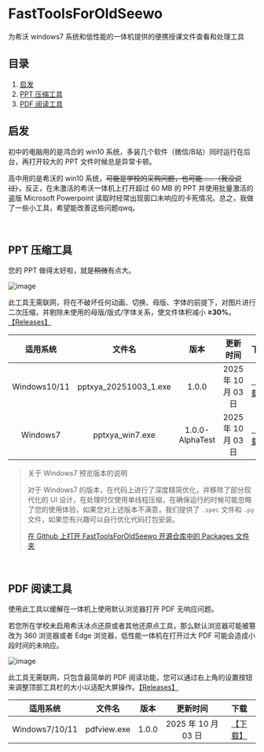 # FastToolsForOldSeewo
为希沃 windows7 系统和低性能的一体机提供的便携授课文件查看和处理工具

## 目录
1. [启发](#启发)
2. [PPT 压缩工具](#ppt-压缩工具)
3. [PDF 阅读工具](#pdf-阅读工具)

## 启发
初中的电脑用的是鸿合的 win10 系统，多装几个软件（微信/B站）同时运行在后台，再打开较大的 PPT 文件时候总是异常卡顿。

高中用的是希沃的 win10 系统，~~可能是学校的采购问题，也可能……（我没说过）~~，反正，在未激活的希沃一体机上打开超过 60 MB 的 PPT 并使用批量激活的盗版 Microsoft Powerpoint 读取时经常出现窗口未响应的卡死情况。总之，我做了一些小工具，希望能改善这些问题qwq。

<br>

## PPT 压缩工具
您的 PPT 做得太好啦，就是~~稍微~~有点大。

![image](./view/pptxy.gif)

此工具无需联网，将在不破坏任何动画、切换、母版、字体的前提下，对图片进行二次压缩，并剔除未使用的母版/版式/字体关系，使文件体积减小 **≥30%**。[【Releases】](https://github.com/yuyudifiesh/seewo-fasttools/releases)

| 适用系统 | 文件名 | 版本 | 更新时间 | 下载 |
| :---: | :---: | :---: | :---: | :---: |
| Windows10/11 | pptxya_20251003_1.exe | 1.0.0 | 2025 年 10 月 03 日 | [【下载】](./soft/pptxya_20251003_1.exe) |
| Windows7 | pptxya_win7.exe | 1.0.0-AlphaTest | 2025 年 10 月 03 日 | [【下载】](./soft/pptxya_win7.exe)  |

> 关于 Windows7 预览版本的说明
>
> 对于 Windows7 的版本，在代码上进行了深度精简优化，并移除了部分现代化的 UI 设计，在处理时仅使用单线程压缩，在确保运行的时候可能忽略了您的使用体验，如果您对上述版本不满意，我们提供了 `.spec` 文件和 `.py` 文件，如果您有兴趣可以自行优化代码打包安装。
>
> [在 Github 上打开 FastToolsForOldSeewo 开源仓库中的 Packages 文件夹](https://github.com/yuyudifiesh/seewo-fasttools/tree/main/Packages/pptxya/win7)

<br>

## PDF 阅读工具
使用此工具以缓解在一体机上使用默认浏览器打开 PDF 无响应问题。

若您所在学校未启用希沃冰点还原或者其他还原点工具，那么默认浏览器可能被篡改为 360 浏览器或者 Edge 浏览器，低性能一体机在打开过大 PDF 可能会造成小段时间的未响应。

![image](./view/pdfview.gif)

此工具无需联网，只包含最简单的 PDF 阅读功能，您可以通过右上角的设置按钮来调整顶部工具栏的大小以适配大屏操作。[【Releases】](https://github.com/yuyudifiesh/seewo-fasttools/releases)

| 适用系统 | 文件名 | 版本 | 更新时间 | 下载 |
| :---: | :---: | :---: | :---: | :---: |
| Windows7/10/11 | pdfview.exe | 1.0.0 | 2025 年 10 月 03 日 | [【下载】](./soft/pdfview.exe) |
